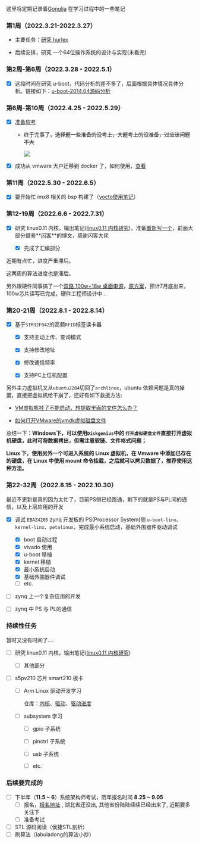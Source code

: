 这里将定期记录着[Gonglja](https://github.com/Gonglja) 在学习过程中的一些笔记

### 第1周（2022.3.21-2022.3.27）

- 主要任务：[研究 hurlex](./week1/readme.md) 

- 后续安排，研究 一个64位操作系统的设计与实现(未看完)

    

### 第2周-第6周（2022.3.28 - 2022.5.1）

- [x] 这段时间在研究 u-boot，代码分析的差不多了，后面根据具体情况具体分析。链接如下：[u-boot-2014.04源码分析](https://gonglja.github.io/posts/f88e6d17/) 



### 第6周-第10周（2022.4.25 - 2022.5.29）

- [x] [准备软考](https://www.zhixi.com/view/4f83310b)
  
    - 终于完事了，~~选择题一些准备的没考上，大题考上的没准备，过应该问题不大~~
    
      ![](https://note-1251905184.cos.ap-shanghai.myqcloud.com/img/202207240034994.png)
    
- [x] 成功从 vmware 大户迁移到 docker 了，如何使用，[查看](https://gonglja.github.io/posts/6c58185/)



### 第11周（2022.5.30 - 2022.6.5）

- [x] 要开始忙 imx8 相关的 bsp 构建了（[yocto使用笔记](https://note.youdao.com/s/9agRyOgp)）

    

### 第12-19周（2022.6.6 - 2022.7.31）

- [x] 研究 linux0.11 内核，输出笔记([linux0.11 内核研究](./week2-5/readme.md))，准备[重新写一个](https://gonglja.github.io/posts/ca3a0e2a/)，前面大部分借鉴**[闪客](https://github.com/sunym1993)**的博文，感谢闪客大佬	

    - [x] 完成了汇编部分

近期有点忙，进度严重滞后。

这两周的算法进度也是滞后。

另外跟硬件同事搞了一个[双路 100w+18w 桌面电源](https://github.com/Gonglja/yds-charger)，[原方案](https://github.com/liaozhelin/yds-charger)，预计7月底出来，100w芯片读写已完成，硬件工程师设计中...



### 第20-21周（2022.8.1 - 2022.8.14）

- [x] 基于`STM32F042`的高频`RFID`标签读卡器

  - [x] 支持主动上传、查询模式
  - [x] 支持修改地址
  - [x] 修改通信频率
  - [x] 支持PC上位机配置

  

另外主力虚拟机又从`ubuntu2204`切回了`archlinux`，ubuntu 依赖问题是真的操蛋，直接把虚拟机给干崩了，还好有如下救援方法:

- [VM虚拟机挂了不能启动，想提取里面的文件怎么办？](https://blog.csdn.net/qq_33475105/article/details/109282420)

- [如何打开VMware的vmdk虚拟磁盘文件](https://blog.csdn.net/u013401853/article/details/53088974)

总结一下：**Windows下，可以使用`Diskgenius`中的 `打开虚拟硬盘文件`直接打开虚拟机硬盘，此时可将数据拷出，但需注意软链、文件格式问题；**

**Linux 下，使用另外一个可进入系统的 Linux 虚拟机，在 Vmware 中添加已存在的硬盘，在 Linux 中使用 mount 命令挂载，之后就可以拷贝数据了，推荐使用这种方法。**



### 第22-32周（2022.8.15 - 2022.10.30）

最近不更新是真的因为太忙了，目前PS侧已经跑通，剩下的就是PS与PL间的通信，以及上层应用的开发

- [x] 调试 `EBAZ4205` zynq 开发板的 PS(Processor System)侧 `u-boot-linx`、`kernel-linx`、`petalinux`，完成最小系统启动，基础外围器件驱动调试
  - [x] boot 启动过程
  - [x] vivado 使用
  - [x] u-boot 移植
  - [x] kernel 移植
  - [x] 最小系统启动
  - [x] 基础外围器件调试
  - [ ] etc.

- [ ] zynq 上一个复杂应用的开发

- [ ] zynq 中 PS 与 PL的通信

  

### 持续性任务

暂时又没有时间了....

- [ ] 研究 linux0.11 内核，输出笔记([linux0.11 内核研究](./week2-5/readme.md))

  - [ ] 其他部分

- [ ] s5pv210 芯片 smart210 板卡

  - [ ] Arm Linux 驱动开发学习

    仓库：[内核](https://github.com/Gonglja/linux)、[驱动](https://github.com/Gonglja/linux-driver)、[驱动进度](https://github.com/Gonglja/linux-driver/tree/master/01_char/README.md)

  - [ ] subsystem 学习
    - [ ] gpio 子系统
    - [ ] pinctrl 子系统
    - [ ] usb 子系统
    - [ ] etc.





### 后续要完成的

- [ ] 下半年（**11.5 ~ 6**）系统架构师考试，历年报名时间 **8.25 ~ 9.05**
  - [ ] 报名，[报名地址](https://bm.ruankao.org.cn/sign/welcome) , 湖北省还没出, 其他省份陆陆续续已经出来了, 近期要多关注下
  - [ ] 准备考试

- [ ] STL 源码阅读（侯捷STL剖析）
- [ ] 刷算法（labuladong的算法小抄）
